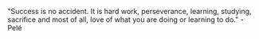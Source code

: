 "Success is no accident. It is hard work, perseverance, learning, studying, sacrifice and most of all, love of what you are doing or learning to do." - Pelé
